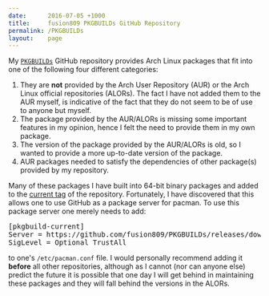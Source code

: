 ```yaml
---
date:      2016-07-05 +1000
title:     fusion809 PKGBUILDs GitHub Repository
permalink: /PKGBUILDs
layout:    page
---
```


My [`PKGBUILDs`](https://github.com/fusion809/PKGBUILDs) GitHub repository provides Arch Linux packages that fit into one of the following four different categories:

1. They are **not** provided by the Arch User Repository (AUR) or the Arch Linux official repositories (ALORs). The fact I have not added them to the AUR myself, is indicative of the fact that they do not seem to be of use to anyone but myself.
2. The package provided by the AUR/ALORs is missing some important features in my opinion, hence I felt the need to provide them in my own package.
3. The version of the package provided by the AUR/ALORs is old, so I wanted to provide a more up-to-date version of the package.
4. AUR packages needed to satisfy the dependencies of other package(s) provided by my repository.

Many of these packages I have built into 64-bit binary packages and added to the [current tag](https://github.com/fusion809/PKGBUILDs/releases/tag/current) of the repository. Fortunately, I have discovered that this allows one to use GitHub as a package server for pacman. To use this package server one merely needs to add:

<pre class="console">
[pkgbuild-current]
Server = https://github.com/fusion809/PKGBUILDs/releases/download/current/
SigLevel = Optional TrustAll
</pre>

to one's `/etc/pacman.conf` file. I would personally recommend adding it **before** all other repositories, although as I cannot (nor can anyone else) predict the future it is possible that one day I will get behind in maintaining these packages and they will fall behind the versions in the ALORs.
